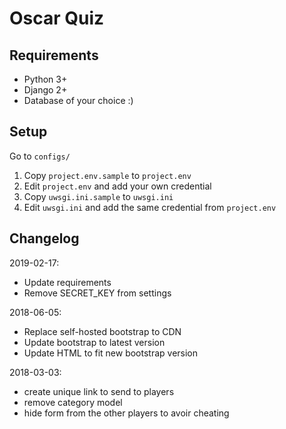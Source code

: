 # Oscar Quiz

## Requirements

* Python 3+
* Django 2+
* Database of your choice :)

## Setup

Go to `configs/`

1. Copy `project.env.sample` to `project.env`
1. Edit `project.env` and add your own credential
1. Copy `uwsgi.ini.sample` to `uwsgi.ini`
1. Edit `uwsgi.ini` and add the same credential from `project.env`

## Changelog

2019-02-17:

* Update requirements
* Remove SECRET_KEY from settings

2018-06-05:

* Replace self-hosted bootstrap to CDN
* Update bootstrap to latest version
* Update HTML to fit new bootstrap version

2018-03-03:

* create unique link to send to players
* remove category model
* hide form from the other players to avoir cheating